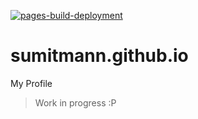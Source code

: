 [![pages-build-deployment](https://github.com/sumitmann/sumitmann.github.io/actions/workflows/pages/pages-build-deployment/badge.svg)](https://github.com/sumitmann/sumitmann.github.io/actions/workflows/pages/pages-build-deployment)

# sumitmann.github.io
My Profile
> Work in progress :P
